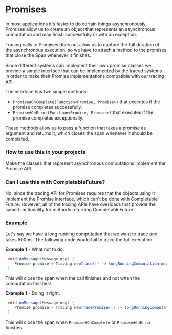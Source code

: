 # Promises

In most applications it's faster to do certain things asynchronously. Promises allow us to create an object that represents an asynchronous computation and may finish successfully or with an exception. 

Tracing calls to Promises does not allow us to capture the full duration of the asynchronous execution, so we have to attach a method to the promises that close the Span whenever it finishes.

Since different systems can implement their own promise classes we provide a simple interface that can be implemented by the traced systems in order to make their Promise implementations compatible with our tracing API.

The interface has two simple methods:
* `Promise#OnComplete(Function<Promise, Promise>)` that executes if the promise completes successfully.
* `Promise#OnError(Function<Promise, Promise>)` that executes if the promise completes exceptionally.

These methods allow us to pass a function that takes a promise as argument and returns it, which closes the span whenever it should be completed.

### How to use this in your projects
Make the classes that represent asynchronous computations implement the Promise API.

### Can I use this with CompletableFuture?
No, since the tracing API for Promises requires that the objects using it implement the Promise interface, which can't be done with Completable Future. However, all of the tracing APIs have overloads that provide the same functionality for methods returning CompletableFuture


### Example

Let's say we have a long running computation that we want to trace and takes 500ms. The following code would fail to trace the full execution 

**Example 1** - What not to do.

```java
 void onMessage(Message msg) {
    Promise promise = Tracing.newTrace(() -> longRunningComputation(msg), "Process Request", msg.getId());    
 }
```
This will close the span when the call finishes and not when the computation finishes!

**Example 1** - Doing it right.


```java
 void onMessage(Message msg) {
    Promise promise = Tracing.newTracePromise(() -> longRunningComputation(msg), "Process First Part", msg.getId());    
 }
```

This will close the span when `Promise#OnComplete` or `Promise#OnError` finishes.